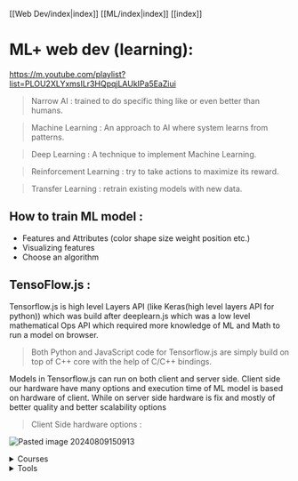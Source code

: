 [[Web Dev/index|index]]
[[ML/index|index]]
[[index]]

# ML+ web dev (learning): 
https://m.youtube.com/playlist?list=PLOU2XLYxmsILr3HQpqjLAUkIPa5EaZiui

 >Narrow AI : trained to do specific thing like or even better than humans.

> Machine Learning : An approach to AI where system learns from patterns.

> Deep Learning : A technique to implement Machine Learning.

> Reinforcement Learning : try to take actions to maximize its reward.

> Transfer Learning : retrain existing models with new data.

## How to train ML model :
- Features and Attributes (color shape size weight position etc.)
- Visualizing features
- Choose an algorithm

## TensoFlow.js :
Tensorflow.js is high level Layers API (like Keras(high level layers API for python)) which was build after deeplearn.js which was a low level mathematical Ops API which required more knowledge of ML and Math to run a model on browser.

> Both Python and JavaScript code for Tensorflow.js are simply build on top of C++ core with the help of C/C++ bindings.

Models in Tensorflow.js can run on both client and server side.
Client side our hardware have many options and execution time of ML model is based on hardware of client.
While on server side hardware is fix and mostly of better quality and better scalability options

> Client Side hardware options :

![Pasted image 20240809150913](https://github.com/user-attachments/assets/cf4a8993-12b2-440a-b2ec-48c411befaa6)



<details>
<summary>Courses</summary>
	
> ### **`A Google's developer course`** :
- [Machine Learning for Web Developers (Web ML)](https://m.youtube.com/playlist?list=PLOU2XLYxmsILr3HQpqjLAUkIPa5EaZiui)

</details>
<details>
<summary>Tools</summary>
	
- [Vercel - v0 (generates react code on prompt)](https://v0.dev/)

</details>

